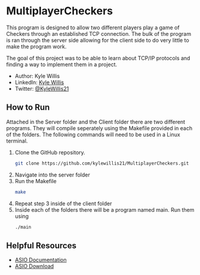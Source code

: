 # MultiplayerCheckers
This program is designed to allow two different players play a game of Checkers through an established TCP connection. The bulk of the program is ran through the server side allowing for the client side to do very little to make the program work.

The goal of this project was to be able to learn about TCP/IP protocols and finding a way to implement them in a project.

- Author: Kyle Willis
- LinkedIn: [Kyle Willis](https://www.linkedin.com/in/kyle-willis21/)
- Twitter: [@KyleWillis21](https://twitter.com/KyleWillis21)

## How to Run
Attached in the Server folder and the Client folder there are two different programs. They will compile seperately using the Makefile provided in each of the folders. The following commands will need to be used in a Linux terminal.

1. Clone the GitHub repository.
   ```bash
   git clone https://github.com/kylewillis21/MultiplayerCheckers.git
   ```
2. Navigate into the server folder
3. Run the Makefile
   ```bash
   make
   ```
4. Repeat step 3 inside of the client folder
5. Inside each of the folders there will be a program named main. Run them using
   ```bash
   ./main
   ```

## Helpful Resources
- [ASIO Documentation](https://think-async.com/Asio/asio-1.30.2/doc/)
- [ASIO Download](https://sourceforge.net/projects/asio/files/asio/1.30.2%20%28Stable%29/)
